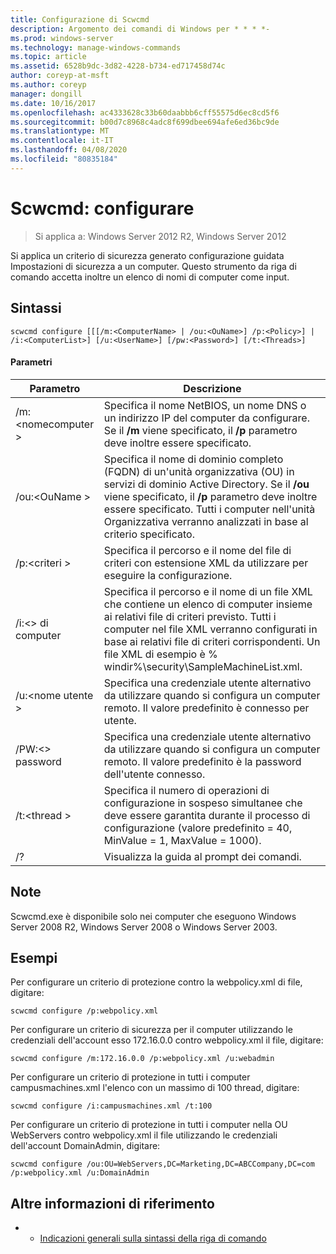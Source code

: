 ```yaml
---
title: Configurazione di Scwcmd
description: Argomento dei comandi di Windows per * * * *-
ms.prod: windows-server
ms.technology: manage-windows-commands
ms.topic: article
ms.assetid: 6528b9dc-3d82-4228-b734-ed717458d74c
author: coreyp-at-msft
ms.author: coreyp
manager: dongill
ms.date: 10/16/2017
ms.openlocfilehash: ac4333628c33b60daabbb6cff55575d6ec8cd5f6
ms.sourcegitcommit: b00d7c8968c4adc8f699dbee694afe6ed36bc9de
ms.translationtype: MT
ms.contentlocale: it-IT
ms.lasthandoff: 04/08/2020
ms.locfileid: "80835184"
---
```

# <a name="scwcmd-configure"></a>Scwcmd: configurare

> Si applica a: Windows Server 2012 R2, Windows Server 2012

Si applica un criterio di sicurezza generato configurazione guidata Impostazioni di sicurezza a un computer. Questo strumento da riga di comando accetta inoltre un elenco di nomi di computer come input.

## <a name="syntax"></a>Sintassi

```
scwcmd configure [[[/m:<ComputerName> | /ou:<OuName>] /p:<Policy>] | /i:<ComputerList>] [/u:<UserName>] [/pw:<Password>] [/t:<Threads>]
```

#### <a name="parameters"></a>Parametri

|Parametro|Descrizione|
|---------|-----------|
|/m:\<nomecomputer >|Specifica il nome NetBIOS, un nome DNS o un indirizzo IP del computer da configurare. Se il **/m** viene specificato, il **/p** parametro deve inoltre essere specificato.|
|/ou:\<OuName >|Specifica il nome di dominio completo (FQDN) di un'unità organizzativa (OU) in servizi di dominio Active Directory. Se il **/ou** viene specificato, il **/p** parametro deve inoltre essere specificato. Tutti i computer nell'unità Organizzativa verranno analizzati in base al criterio specificato.|
|/p:\<criteri >|Specifica il percorso e il nome del file di criteri con estensione XML da utilizzare per eseguire la configurazione.|
|/i:\<> di computer|Specifica il percorso e il nome di un file XML che contiene un elenco di computer insieme ai relativi file di criteri previsto. Tutti i computer nel file XML verranno configurati in base ai relativi file di criteri corrispondenti. Un file XML di esempio è % windir%\security\SampleMachineList.xml.|
|/u:\<nome utente >|Specifica una credenziale utente alternativo da utilizzare quando si configura un computer remoto. Il valore predefinito è connesso per utente.|
|/PW:\<> password|Specifica una credenziale utente alternativo da utilizzare quando si configura un computer remoto. Il valore predefinito è la password dell'utente connesso.|
|/t:\<thread >|Specifica il numero di operazioni di configurazione in sospeso simultanee che deve essere garantita durante il processo di configurazione (valore predefinito = 40, MinValue = 1, MaxValue = 1000).|
|/?|Visualizza la guida al prompt dei comandi.|

## <a name="remarks"></a>Note

Scwcmd.exe è disponibile solo nei computer che eseguono Windows Server 2008 R2, Windows Server 2008 o Windows Server 2003.

## <a name="examples"></a><a name=BKMK_Examples></a>Esempi

Per configurare un criterio di protezione contro la webpolicy.xml di file, digitare:
```
scwcmd configure /p:webpolicy.xml
```
Per configurare un criterio di sicurezza per il computer utilizzando le credenziali dell'account esso 172.16.0.0 contro webpolicy.xml il file, digitare:
```
scwcmd configure /m:172.16.0.0 /p:webpolicy.xml /u:webadmin
```
Per configurare un criterio di protezione in tutti i computer campusmachines.xml l'elenco con un massimo di 100 thread, digitare:
```
scwcmd configure /i:campusmachines.xml /t:100
```
Per configurare un criterio di protezione in tutti i computer nella OU WebServers contro webpolicy.xml il file utilizzando le credenziali dell'account DomainAdmin, digitare:
```
scwcmd configure /ou:OU=WebServers,DC=Marketing,DC=ABCCompany,DC=com /p:webpolicy.xml /u:DomainAdmin
```

## <a name="additional-references"></a>Altre informazioni di riferimento

-   - [Indicazioni generali sulla sintassi della riga di comando](command-line-syntax-key.md)